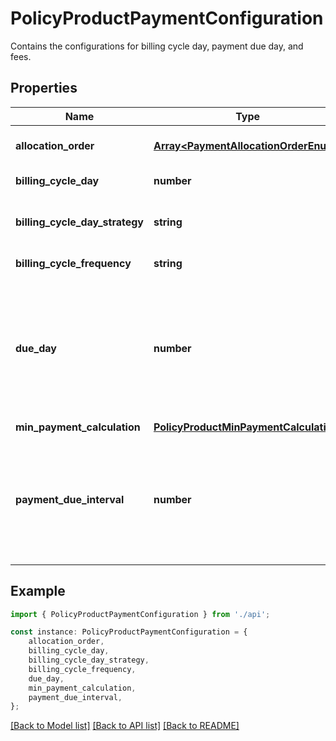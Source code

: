 # PolicyProductPaymentConfiguration

Contains the configurations for billing cycle day, payment due day, and fees.

## Properties

Name | Type | Description | Notes
------------ | ------------- | ------------- | -------------
**allocation_order** | [**Array&lt;PaymentAllocationOrderEnum&gt;**](PaymentAllocationOrderEnum.md) | Ordered list of balance types to which payments are allocated, from first to last. | [default to undefined]
**billing_cycle_day** | **number** | Day of the month when the billing cycle starts. | [default to undefined]
**billing_cycle_day_strategy** | **string** | Determines if the billing cycle day is manually set or determined dynamically during account creation based on cycling logic. | [optional] [default to BillingCycleDayStrategyEnum_Manual]
**billing_cycle_frequency** | **string** | Frequency at which the account is billed. | [optional] [default to BillingCycleFrequencyEnum_Monthly]
**due_day** | **number** | Day of month the payment for the previous billing cycle is due.  This field is being deprecated and replaced by &#x60;payment_due_interval&#x60; of a product policy. To retrieve &#x60;payment_due_interval&#x60;, see &lt;&lt;/core-api/credit-policies#retrieveProductPolicy, Retrieve credit product policy, payments.payment_due_interval&gt;&gt;. | [optional] [default to undefined]
**min_payment_calculation** | [**PolicyProductMinPaymentCalculation**](PolicyProductMinPaymentCalculation.md) |  | [default to undefined]
**payment_due_interval** | **number** | Specifies the payment due interval that is used to determine the payment due date for a billing cycle. A value of -1 indicates one day prior to the next billing cycle date.  For consumer programs, a minimum gap of 21 days is required between when a statement is delivered and the payment due date. | [optional] [default to -1]

## Example

```typescript
import { PolicyProductPaymentConfiguration } from './api';

const instance: PolicyProductPaymentConfiguration = {
    allocation_order,
    billing_cycle_day,
    billing_cycle_day_strategy,
    billing_cycle_frequency,
    due_day,
    min_payment_calculation,
    payment_due_interval,
};
```

[[Back to Model list]](../README.md#documentation-for-models) [[Back to API list]](../README.md#documentation-for-api-endpoints) [[Back to README]](../README.md)
